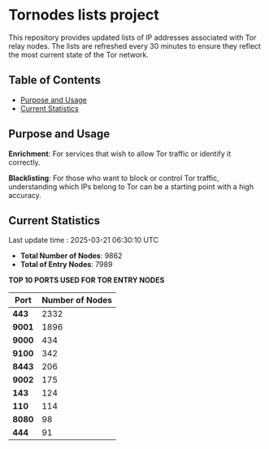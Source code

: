 # Tornodes lists project

This repository provides updated lists of IP addresses associated with Tor relay nodes. The lists are refreshed every 30 minutes to ensure they reflect the most current state of the Tor network.

## Table of Contents

- [Purpose and Usage](#purpose-and-usage)
- [Current Statistics](#current-statistics)


## Purpose and Usage

**Enrichment**: For services that wish to allow Tor traffic or identify it correctly.

**Blacklisting**: For those who want to block or control Tor traffic, understanding which IPs belong to Tor can be a starting point with a high accuracy.

## Current Statistics

Last update time : 2025-03-21 06:30:10 UTC

- **Total Number of Nodes**: 9862
- **Total of Entry Nodes**: 7989

**TOP 10 PORTS USED FOR TOR ENTRY NODES**

| **Port** | **Number of Nodes** |
|------|-----------------|
| **443**   | 2332  |
| **9001**   | 1896  |
| **9000**   | 434  |
| **9100**   | 342  |
| **8443**   | 206  |
| **9002**   | 175  |
| **143**   | 124  |
| **110**   | 114  |
| **8080**   | 98  |
| **444**   | 91  |

